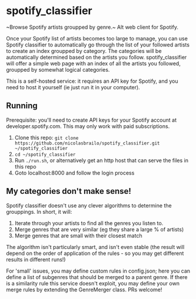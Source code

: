 # spotify_classifier

~Browse Spotify artists groupped by genre.~ Alt web client for Spotify.

Once your Spotify list of artists becomes too large to manage, you can use Spotify classifier to automatically go through the list of your followed artists to create an index groupped by category. The categories will be automatically determined based on the artists you follow. spotify_classifier will offer a simple web page with an index of all the artists you followed, groupped by somewhat logical categories.

This is a self-hosted service: it requires an API key for Spotify, and you need to host it yourself (ie just run it in your computer).


## Running

Prerequisite: you'll need to create API keys for your Spotify account at developer.spotify.com. This may only work with paid subscriptions.

1. Clone this repo: `git clone https://github.com/nicolasbrailo/spotify_classifier.git ~/spotify_classifier`
1. `cd ~/spotify_classifier`
1. Run `./run.sh`, or alternatively get an http host that can serve the files in this repo
1. Goto localhost:8000 and follow the login process


## My categories don't make sense!

Spotify classifier doesn't use any clever algorithms to determine the grouppings. In short, it will:

1. Iterate through your artists to find all the genres you listen to.
1. Merge genres that are very similar (eg they share a large % of artists)
1. Merge genres that are small with their closest match

The algorithm isn't particularly smart, and isn't even stable (the result will depend on the order of application of the rules - so you may get different results in different runs!)

For 'small' issues, you may define custom rules in config.json; here you can define a list of subgenres that should be merged to a parent genre. If there is a similarity rule this service doesn't exploit, you may define your own merge rules by extending the GenreMerger class. PRs welcome!



